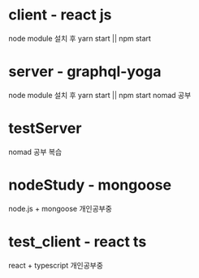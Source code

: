 # client - react js

node module 설치 후 yarn start || npm start

# server - graphql-yoga

node module 설치 후 yarn start || npm start
nomad 공부

# testServer

nomad 공부 복습

# nodeStudy - mongoose

node.js + mongoose
개인공부중

# test_client - react ts

react + typescript
개인공부중

